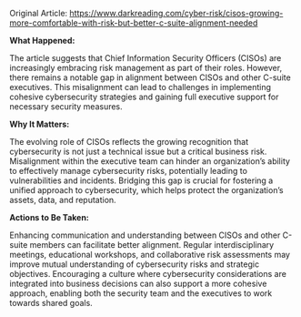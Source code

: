 Original Article: https://www.darkreading.com/cyber-risk/cisos-growing-more-comfortable-with-risk-but-better-c-suite-alignment-needed

**What Happened:**

The article suggests that Chief Information Security Officers (CISOs) are increasingly embracing risk management as part of their roles. However, there remains a notable gap in alignment between CISOs and other C-suite executives. This misalignment can lead to challenges in implementing cohesive cybersecurity strategies and gaining full executive support for necessary security measures.

**Why It Matters:**

The evolving role of CISOs reflects the growing recognition that cybersecurity is not just a technical issue but a critical business risk. Misalignment within the executive team can hinder an organization’s ability to effectively manage cybersecurity risks, potentially leading to vulnerabilities and incidents. Bridging this gap is crucial for fostering a unified approach to cybersecurity, which helps protect the organization’s assets, data, and reputation.

**Actions to Be Taken:**

Enhancing communication and understanding between CISOs and other C-suite members can facilitate better alignment. Regular interdisciplinary meetings, educational workshops, and collaborative risk assessments may improve mutual understanding of cybersecurity risks and strategic objectives. Encouraging a culture where cybersecurity considerations are integrated into business decisions can also support a more cohesive approach, enabling both the security team and the executives to work towards shared goals.